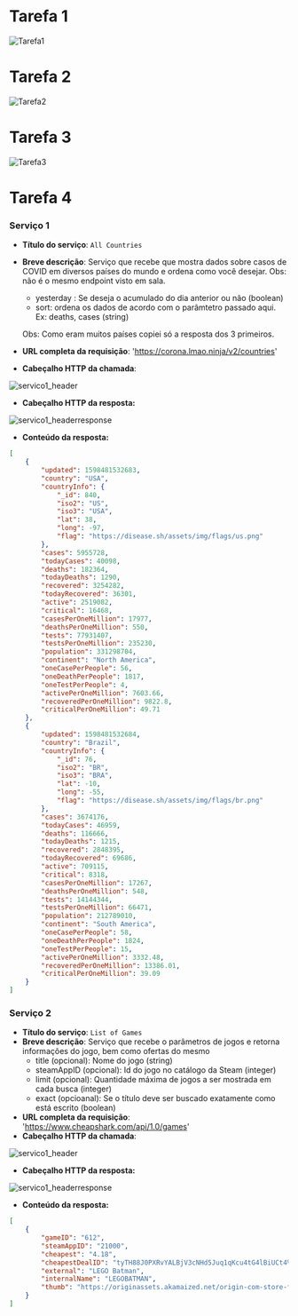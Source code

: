 # Tarefa 1

![Tarefa1](https://github.com/felipevboas/inf331/blob/master/lab04/images/Tarefa1.png?raw=true)

# Tarefa 2

![Tarefa2](https://github.com/felipevboas/inf331/blob/master/lab04/images/Tarefas2.PNG?raw=true)

# Tarefa 3

![Tarefa3](https://github.com/felipevboas/inf331/blob/master/lab04/images/Tarefas3.PNG?raw=true)

# Tarefa 4
### Serviço 1
* **Título do serviço**: `All Countries`
* **Breve descrição**:
  Serviço que recebe que mostra dados sobre casos de COVID em diversos países do mundo e ordena como você desejar. Obs: não é o mesmo endpoint visto em sala.
  - yesterday : Se deseja o acumulado do dia anterior ou não (boolean)
  - sort: ordena os dados de acordo com o parâmtetro passado aqui. Ex: deaths, cases (string)
  
  Obs: Como eram muitos países copiei só a resposta dos 3 primeiros.
  
* **URL completa da requisição**: 'https://corona.lmao.ninja/v2/countries'
* **Cabeçalho HTTP da chamada**:

![servico1_header](https://github.com/felipevboas/inf331/blob/master/lab04/images/servico1_header.PNG?raw=true)
* **Cabeçalho HTTP da resposta:**

![servico1_headerresponse](https://github.com/felipevboas/inf331/blob/master/lab04/images/servico1_headerresponse.PNG?raw=true)
* **Conteúdo da resposta:**
~~~json
[
    {
        "updated": 1598481532683,
        "country": "USA",
        "countryInfo": {
            "_id": 840,
            "iso2": "US",
            "iso3": "USA",
            "lat": 38,
            "long": -97,
            "flag": "https://disease.sh/assets/img/flags/us.png"
        },
        "cases": 5955728,
        "todayCases": 40098,
        "deaths": 182364,
        "todayDeaths": 1290,
        "recovered": 3254282,
        "todayRecovered": 36301,
        "active": 2519082,
        "critical": 16468,
        "casesPerOneMillion": 17977,
        "deathsPerOneMillion": 550,
        "tests": 77931407,
        "testsPerOneMillion": 235230,
        "population": 331298704,
        "continent": "North America",
        "oneCasePerPeople": 56,
        "oneDeathPerPeople": 1817,
        "oneTestPerPeople": 4,
        "activePerOneMillion": 7603.66,
        "recoveredPerOneMillion": 9822.8,
        "criticalPerOneMillion": 49.71
    },
    {
        "updated": 1598481532684,
        "country": "Brazil",
        "countryInfo": {
            "_id": 76,
            "iso2": "BR",
            "iso3": "BRA",
            "lat": -10,
            "long": -55,
            "flag": "https://disease.sh/assets/img/flags/br.png"
        },
        "cases": 3674176,
        "todayCases": 46959,
        "deaths": 116666,
        "todayDeaths": 1215,
        "recovered": 2848395,
        "todayRecovered": 69686,
        "active": 709115,
        "critical": 8318,
        "casesPerOneMillion": 17267,
        "deathsPerOneMillion": 548,
        "tests": 14144344,
        "testsPerOneMillion": 66471,
        "population": 212789010,
        "continent": "South America",
        "oneCasePerPeople": 58,
        "oneDeathPerPeople": 1824,
        "oneTestPerPeople": 15,
        "activePerOneMillion": 3332.48,
        "recoveredPerOneMillion": 13386.01,
        "criticalPerOneMillion": 39.09
    }
]

~~~

### Serviço 2
* **Título do serviço**: `List of Games`
* **Breve descrição**:
  Serviço que recebe o parâmetros de jogos e retorna informações do jogo, bem como ofertas do mesmo
  - title (opcional): Nome do jogo (string)
  - steamAppID (opcional): Id do jogo no catálogo da Steam (integer)
  - limit (opcional): Quantidade máxima de jogos a ser mostrada em cada busca (integer)
  - exact (opcioanal): Se o título deve ser buscado exatamente como está escrito (boolean)
* **URL completa da requisição**: 'https://www.cheapshark.com/api/1.0/games'
* **Cabeçalho HTTP da chamada**:

![servico1_header](https://github.com/felipevboas/inf331/blob/master/lab04/images/servico1_header.PNG?raw=true)
* **Cabeçalho HTTP da resposta:**

![servico1_headerresponse](https://github.com/felipevboas/inf331/blob/master/lab04/images/servico1_headerresponse.PNG?raw=true)
* **Conteúdo da resposta:**
~~~json
[
    {
        "gameID": "612",
        "steamAppID": "21000",
        "cheapest": "4.18",
        "cheapestDealID": "tyTH88J0PXRvYALBjV3cNHd5Juq1qKcu4tG4lBiUCt4%3D",
        "external": "LEGO Batman",
        "internalName": "LEGOBATMAN",
        "thumb": "https://originassets.akamaized.net/origin-com-store-final-assets-prod/195763/142.0x200.0/1040463_MB_142x200_en_US_^_2017-09-08-15-21-36_d7034d41216b6dc201fb20e0cee37c1e66190a11.jpg"
    }
]
~~~